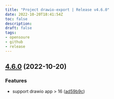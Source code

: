 ```yaml
---
title: "Project drawio-export | Release v4.6.0"
date: 2022-10-20T18:41:54Z
toc: false
description: 
draft: false
tags:
- opensoure
- github
- release
---
```

## [4.6.0](https://github.com/rlespinasse/drawio-export/compare/v4.5.0...v4.6.0) (2022-10-20)


### Features

* support drawio app > 16 ([ad59b9c](https://github.com/rlespinasse/drawio-export/commit/ad59b9c598bd3e74c34fcf46a539934d9f83f558))



